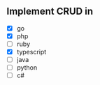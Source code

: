 ## Implement CRUD in 
- [x] go
- [x] php
- [ ] ruby
- [x] typescript
- [ ] java
- [ ] python
- [ ] c#
